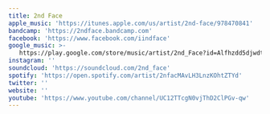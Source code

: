```yaml
---
title: 2nd Face
apple_music: 'https://itunes.apple.com/us/artist/2nd-face/978470841'
bandcamp: 'https://2ndface.bandcamp.com'
facebook: 'https://www.facebook.com/iindface'
google_music: >-
   https://play.google.com/store/music/artist/2nd_Face?id=Alfhzdd5djwdtbwzsinapgjlww4
instagram: ''
soundcloud: 'https://soundcloud.com/2nd_face'
spotify: 'https://open.spotify.com/artist/2nfacMAvLH3LnzKOhtZTYd'
twitter: ''
website: ''
youtube: 'https://www.youtube.com/channel/UC12TTcgN0vjThD2ClPGv-qw'
---
```

